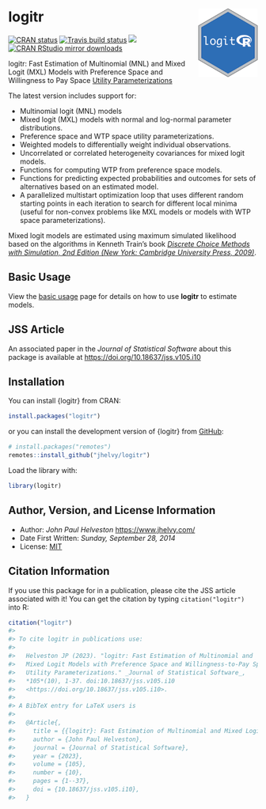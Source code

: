 
<!-- README.md is generated from README.Rmd. Please edit that file -->

# logitr <a href='https://jhelvy.github.io/logitr/'><img src='man/figures/logo.png' align="right" style="height:139px;"/></a>

<!-- badges: start -->

[![CRAN
status](https://www.r-pkg.org/badges/version/logitr)](https://CRAN.R-project.org/package=logitr)
[![Travis build
status](https://app.travis-ci.com/jhelvy/logitr.svg?branch=master)](https://app.travis-ci.com/github/jhelvy/logitr)
[![](http://cranlogs.r-pkg.org/badges/grand-total/logitr?color=blue)](https://cran.r-project.org/package=logitr)
[![CRAN RStudio mirror downloads](http://cranlogs.r-pkg.org/badges/logitr)](https://cran.r-project.org/package=logitr)
<!-- badges: end -->

logitr: Fast Estimation of Multinomial (MNL) and Mixed Logit (MXL)
Models with Preference Space and Willingness to Pay Space [Utility
Parameterizations](https://jhelvy.github.io/logitr/articles/utility_models.html)

The latest version includes support for:

- Multinomial logit (MNL) models
- Mixed logit (MXL) models with normal and log-normal parameter
  distributions.
- Preference space and WTP space utility parameterizations.
- Weighted models to differentially weight individual observations.
- Uncorrelated or correlated heterogeneity covariances for mixed logit
  models.
- Functions for computing WTP from preference space models.
- Functions for predicting expected probabilities and outcomes for sets
  of alternatives based on an estimated model.
- A parallelized multistart optimization loop that uses different random
  starting points in each iteration to search for different local minima
  (useful for non-convex problems like MXL models or models with WTP
  space parameterizations).

Mixed logit models are estimated using maximum simulated likelihood
based on the algorithms in Kenneth Train’s book [*Discrete Choice
Methods with Simulation, 2nd Edition (New York: Cambridge University
Press, 2009)*](https://eml.berkeley.edu/books/choice2.html).

## Basic Usage

View the [basic
usage](https://jhelvy.github.io/logitr/articles/basic_usage.html) page
for details on how to use **logitr** to estimate models.

## JSS Article

An associated paper in the *Journal of Statistical Software* about this
package is available at <https://doi.org/10.18637/jss.v105.i10>

## Installation

You can install {logitr} from CRAN:

``` r
install.packages("logitr")
```

or you can install the development version of {logitr} from
[GitHub](https://github.com/jhelvy/logitr):

``` r
# install.packages("remotes")
remotes::install_github("jhelvy/logitr")
```

Load the library with:

``` r
library(logitr)
```

## Author, Version, and License Information

- Author: *John Paul Helveston* <https://www.jhelvy.com/>
- Date First Written: *Sunday, September 28, 2014*
- License:
  [MIT](https://github.com/jhelvy/logitr/blob/master/LICENSE.md)

## Citation Information

If you use this package for in a publication, please cite the JSS
article associated with it! You can get the citation by typing
`citation("logitr")` into R:

``` r
citation("logitr")
#> 
#> To cite logitr in publications use:
#> 
#>   Helveston JP (2023). "logitr: Fast Estimation of Multinomial and
#>   Mixed Logit Models with Preference Space and Willingness-to-Pay Space
#>   Utility Parameterizations." _Journal of Statistical Software_,
#>   *105*(10), 1-37. doi:10.18637/jss.v105.i10
#>   <https://doi.org/10.18637/jss.v105.i10>.
#> 
#> A BibTeX entry for LaTeX users is
#> 
#>   @Article{,
#>     title = {{logitr}: Fast Estimation of Multinomial and Mixed Logit Models with Preference Space and Willingness-to-Pay Space Utility Parameterizations},
#>     author = {John Paul Helveston},
#>     journal = {Journal of Statistical Software},
#>     year = {2023},
#>     volume = {105},
#>     number = {10},
#>     pages = {1--37},
#>     doi = {10.18637/jss.v105.i10},
#>   }
```
